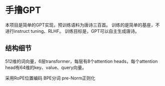 # 手撸GPT

本项目是简单的GPT实现，预训练语料为唐诗三百首。
训练的是简单的基座，不进行instruct tuning、RLHF。
训练目标是，GPT可以自主生成唐诗。


## 结构细节
512维的词向量，6层transformer，每层有8个attention heads，每个attention head有64维的key、value、query向量。

采用RoPE位置编码
BPE分词
pre-Norm正则化

